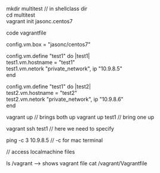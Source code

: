 mkdir multitest // in shellclass dir  
cd multitest  
vagrant init jasonc.centos7  

code vagrantfile  

config.vm.box = "jasonc/centos7"  

config.vm.define "test1" do |test1|   
  test1.vm.hostname = "test1"    
  test1.vm.netork "private_network", ip "10.9.8.5"    
end  

config.vm.define "test1" do |test2|  
  test2.vm.hostname = "test2"  
  test2.vm.netork "private_network", ip "10.9.8.6"   
end  


vagrant up // brings both up
vagrant up test1 // bring one up


vagrant ssh test1 // here we need to specify

ping -c 3 10.9.8.5 // -c for mac terminal


// access localmachine files

ls /vagrant --> shows vagrant file 
cat /vagrant/Vagrantfile

